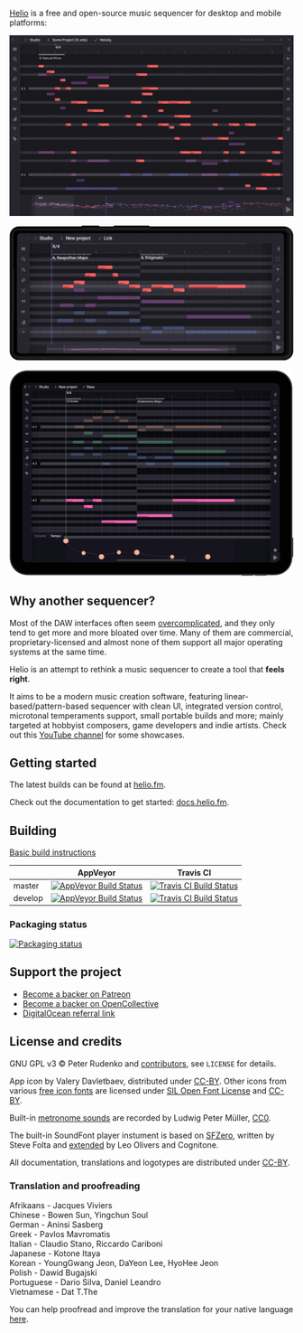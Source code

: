 [Helio](https://helio.fm) is a free and open-source music sequencer for desktop and mobile platforms:

![On desktop (Windows)](Docs/images/screen-v3.png)

![On smartphone (Pixel 6a)](Docs/images/screen-v3-android.png)

![On tablet (iPad mini)](Docs/images/screen-v3-ios.png)

## Why another sequencer?

Most of the DAW interfaces often seem [overcomplicated](https://mashable.com/archive/german-u-boat), and they only tend to get more and more bloated over time. Many of them are commercial, proprietary-licensed and almost none of them support all major operating systems at the same time.

Helio is an attempt to rethink a music sequencer to create a tool that **feels right**.

It aims to be a modern music creation software, featuring linear-based/pattern-based sequencer with clean UI, integrated version control, microtonal temperaments support, small portable builds and more; mainly targeted at hobbyist composers, game developers and indie artists. Check out this [YouTube channel](https://www.youtube.com/channel/UCO3K8iCd1k2FTqSocoE-WXw/) for some showcases.


## Getting started

The latest builds can be found at [helio.fm](https://helio.fm).

Check out the documentation to get started: [docs.helio.fm](https://docs.helio.fm).


## Building

[Basic build instructions](Docs/readme.md#building-from-source)

||AppVeyor|Travis CI|
|---|---|---|
|master|[![AppVeyor Build Status](https://ci.appveyor.com/api/projects/status/github/helio-fm/helio-sequencer?svg=true&branch=master)](https://ci.appveyor.com/project/helio-fm/helio-sequencer)|[![Travis CI Build Status](https://app.travis-ci.com/helio-fm/helio-sequencer.svg?branch=master)](https://app.travis-ci.com/helio-fm/helio-sequencer)|
|develop|[![AppVeyor Build Status](https://ci.appveyor.com/api/projects/status/github/helio-fm/helio-sequencer?svg=true&branch=develop)](https://ci.appveyor.com/project/helio-fm/helio-sequencer)|[![Travis CI Build Status](https://app.travis-ci.com/helio-fm/helio-sequencer.svg?branch=develop)](https://app.travis-ci.com/helio-fm/helio-sequencer)|

### Packaging status

[![Packaging status](https://repology.org/badge/vertical-allrepos/helio.svg?header=helio-sequencer)](https://repology.org/project/helio/versions)


## Support the project

* [Become a backer on Patreon](https://www.patreon.com/peterrudenko)
* [Become a backer on OpenCollective](https://opencollective.com/helio-workstation#sponsor)
* [DigitalOcean referral link](https://m.do.co/c/eff5010788f0)


## License and credits

GNU GPL v3 © Peter Rudenko and [contributors](https://github.com/helio-fm/helio-sequencer/graphs/contributors), see ``LICENSE`` for details.

App icon by Valery Davletbaev, distributed under [CC-BY](https://creativecommons.org/licenses/by/4.0/). Other icons from various [free icon fonts](https://icomoon.io) are licensed under [SIL Open Font License](http://scripts.sil.org/cms/scripts/page.php?id=OFL) and [CC-BY](https://creativecommons.org/licenses/by/4.0/).

Built-in [metronome sounds](https://stash.reaper.fm/40824/Metronomes.zip) are recorded by Ludwig Peter Müller, [CC0](https://creativecommons.org/publicdomain/zero/1.0/).

The built-in SoundFont player instument is based on [SFZero](https://github.com/stevefolta/SFZero), written by Steve Folta and [extended](https://github.com/cognitone/SFZeroMT) by Leo Olivers and Cognitone.

All documentation, translations and logotypes are distributed under [CC-BY](https://creativecommons.org/licenses/by/4.0/).

### Translation and proofreading

Afrikaans - Jacques Viviers  
Chinese - Bowen Sun, Yingchun Soul  
German - Aninsi Sasberg  
Greek - Pavlos Mavromatis  
Italian - Claudio Stano, Riccardo Cariboni  
Japanese - Kotone Itaya  
Korean - YoungGwang Jeon, DaYeon Lee, HyoHee Jeon  
Polish - Dawid Bugajski  
Portuguese - Dario Silva, Daniel Leandro  
Vietnamese - Dat T.The  

You can help proofread and improve the translation for your native language [here](https://helio.fm/translations).

